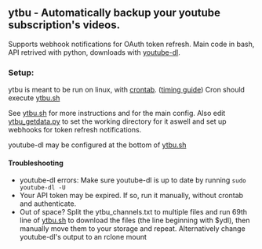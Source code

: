 ## ytbu - Automatically backup your youtube subscription's videos.
Supports webhook notifications for OAuth token refresh. Main code in bash, API retrived with python, downloads with [youtube-dl](https://github.com/rg3/youtube-dl).

### Setup:
ytbu is meant to be run on linux, with [crontab](https://www.ostechnix.com/a-beginners-guide-to-cron-jobs/). ([timing guide](https://crontab.guru/))
Cron should execute [ytbu.sh](ytbu.sh)

See [ytbu.sh](ytbu.sh) for more instructions and for the main config.
Also edit [ytbu_getdata.py](ytbu_getdata.py) to set the working directory for it aswell and set up webhooks for token refresh notifications.

youtube-dl may be configured at the bottom of [ytbu.sh](ytbu.sh)

#### Troubleshooting
 - youtube-dl errors: Make sure youtube-dl is up to date by running `sudo youtube-dl -U`
 - Your API token may be expired. If so, run it manually, without crontab and authenticate.
 - Out of space? Split the ytbu_channels.txt to multiple files and run 69th line of [ytbu.sh](ytbu.sh) to download the files (the line beginning with $ydl), then manually move them to your storage and repeat. Alternatively change youtube-dl's output to an rclone mount
